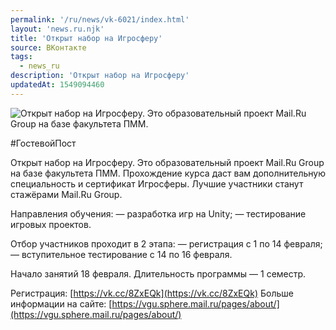 ```yaml
---
permalink: '/ru/news/vk-6021/index.html'
layout: 'news.ru.njk'
title: 'Открыт набор на Игросферу'
source: ВКонтакте
tags:
  - news_ru
description: 'Открыт набор на Игросферу'
updatedAt: 1549094460
---
```

![Открыт набор на Игросферу. Это образовательный проект Mail.Ru Group на базе факультета ПММ.](https://sun9-31.userapi.com/impf/c845124/v845124660/19595f/hH3-TIa6lp8.jpg?size=960x720&quality=96&proxy=1&sign=ec755dbf1a58931485fb6678790cf711&c_uniq_tag=XIXTe_JBCo0E8bFXVYWtsu6RC0KlWRHFwazF07sJMic&type=album)

#ГостевойПост

Открыт набор на Игросферу. Это образовательный проект Mail.Ru Group на базе факультета ПММ. Прохождение курса даст вам дополнительную специальность и сертификат Игросферы. Лучшие участники станут стажёрами Mail.Ru Group.

Направления обучения:
— разработка игр на Unity;
— тестирование игровых проектов.

Отбор участников проходит в 2 этапа:
— регистрация с 1 по 14 февраля;
— вступительное тестирование с 14 по 16 февраля.

Начало занятий 18 февраля. Длительность программы — 1 семестр.

Регистрация: [https://vk.cc/8ZxEQk](https://vk.cc/8ZxEQk)
Больше информации на сайте: [https://vgu.sphere.mail.ru/pages/about/](https://vgu.sphere.mail.ru/pages/about/)
